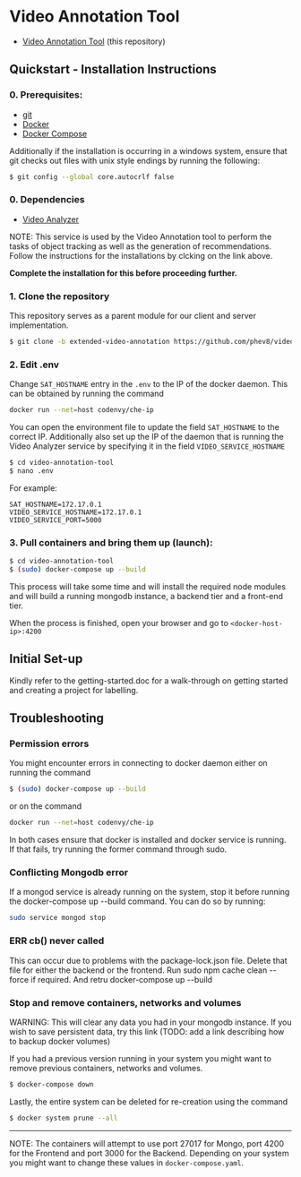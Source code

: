 # Video Annotation Tool

* [Video Annotation Tool](https://github.com/phev8/video-annotation-tool.git) (this repository)

## Quickstart - Installation Instructions

### 0. Prerequisites:

* [git](https://git-scm.com/downloads) 
* [Docker](https://docs.docker.com/install/)
* [Docker Compose](https://docs.docker.com/compose/install/)

Additionally if the installation is occurring in a windows system, ensure that git checks out files with unix style endings by running the following:

```bash
$ git config --global core.autocrlf false
```


### 0. Dependencies

* [Video Analyzer](https://github.com/sajeeth1009/video_analyzer.git)

NOTE: This service is used by the Video Annotation tool to perform the tasks of object tracking as well as
the generation of recommendations. Follow the instructions for the installations by clcking on the link above. 

<b>Complete the installation for this before proceeding further.</b>

### 1. Clone the repository

This repository serves as a parent module for our client and server implementation. 
```bash
$ git clone -b extended-video-annotation https://github.com/phev8/video-annotation-tool.git
```

### 2. Edit .env

Change `SAT_HOSTNAME` entry in the `.env` to the IP of the docker daemon.
This can be obtained by running the command 
```bash
docker run --net=host codenvy/che-ip
```

You can open the environment file to update the field `SAT_HOSTNAME` to the correct IP. Additionally also set up the IP of the 
daemon that is running the Video Analyzer service by specifying it in the field `VIDEO_SERVICE_HOSTNAME`
```bash
$ cd video-annotation-tool
$ nano .env
```

For example:
```dotenv
SAT_HOSTNAME=172.17.0.1
VIDEO_SERVICE_HOSTNAME=172.17.0.1
VIDEO_SERVICE_PORT=5000
```


### 3. Pull containers and bring them up (launch):

```bash
$ cd video-annotation-tool
$ (sudo) docker-compose up --build
```
This process will take some time and will install the required node modules and will build a running mongodb instance, a backend tier and a front-end tier.

When the process is finished, open your browser and go to  `<docker-host-ip>:4200`

## Initial Set-up

Kindly refer to the getting-started.doc for a walk-through on getting started and creating a project for labelling.



## Troubleshooting

### Permission errors

You might encounter errors in connecting to docker daemon either on running the command 
```bash
$ (sudo) docker-compose up --build
```
or on the command 

```bash
docker run --net=host codenvy/che-ip
```

In both cases ensure that docker is installed and docker service is running. If that fails, try running the former command through sudo.


### Conflicting Mongodb error

If a mongod service is already running on the system, stop it before running the docker-compose up --build command.
You can do so by running:

```bash
sudo service mongod stop
```

### ERR cb() never called

This can occur due to problems with the package-lock.json file. Delete that file for either the backend or the frontend.
Run sudo npm cache clean --force if required. And retru docker-compose up --build


###  Stop and remove containers, networks and volumes

WARNING: This will clear any data you had in your mongodb instance. If you wish to save persistent data, try this link 
(TODO: add a link describing how to backup docker volumes)

If you had a previous version running in your system you might want to remove previous containers, networks and volumes. 

```bash
$ docker-compose down
```
Lastly, the entire system can be deleted for re-creation using the command
```bash
$ docker system prune --all
```

---

NOTE: The containers will attempt to use port 27017 for Mongo, port 4200 for the Frontend and port 3000 for the Backend. Depending on your system you might want to change these values in `docker-compose.yaml`.

